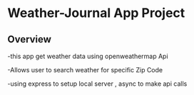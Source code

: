 # Weather-Journal App Project

## Overview

-this app get weather data using openweathermap Api

-Allows user to search weather for specific Zip Code

-using express to setup local server , async to make api calls
